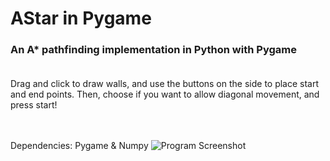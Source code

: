 # AStar in Pygame
### An A* pathfinding implementation in Python with Pygame<br><br>
Drag and click to draw walls, and use the buttons on the side to place start and end points. Then, choose if you want to allow diagonal movement, and press start!<br><br><br>

Dependencies: Pygame & Numpy
![Program Screenshot](https://user-images.githubusercontent.com/93236738/175113210-978c314c-0f96-4a40-87b1-54bb9b5c7270.png)
